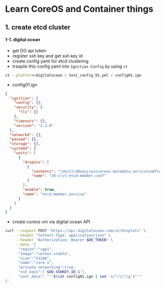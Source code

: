 # Learn CoreOS and Container things

## 1. create etcd cluster

#### 1-1. digital ocean

- get DO api token
- register ssh key and get ssh key id
- create config yaml for etcd clustering
- traspile this config yaml into `Ignition Config` by using `ct`

```bash
ct --platform=digitalocean < test_config_01.yml > config01.ign

```

- config01.ign
```json
{
  "ignition": {
    "config": {},
    "security": {
      "tls": {}
    },
    "timeouts": {},
    "version": "2.2.0"
  },
  "networkd": {},
  "passwd": {},
  "storage": {},
  "systemd": {
    "units": [
      {
        "dropins": [
          {
            "contents": "[Unit]\nRequires=coreos-metadata.service\nAfter=coreos-metadata.service\n\n[Service]\nEnvironmentFile=/run/metadata/coreos\nExecStart=\nExecStart=/usr/lib/coreos/etcd-wrapper $ETCD_OPTS \\\n  --listen-peer-urls=\"http://${COREOS_DIGITALOCEAN_IPV4_PRIVATE_0}:2380\" \\\n  --listen-client-urls=\"http://0.0.0.0:2379\" \\\n  --initial-advertise-peer-urls=\"http://${COREOS_DIGITALOCEAN_IPV4_PRIVATE_0}:2380\" \\\n  --advertise-client-urls=\"http://${COREOS_DIGITALOCEAN_IPV4_PRIVATE_0}:2379\" \\\n  --discovery=\"https://discovery.etcd.io/092f387591e79bd9557eea0298972fd1\"",
            "name": "20-clct-etcd-member.conf"
          }
        ],
        "enable": true,
        "name": "etcd-member.service"
      }
    ]
  }
}
```

- create coreos vm via digital ocean API
```bash
curl --request POST "https://api.digitalocean.com/v2/droplets" \
     --header "Content-Type: application/json" \
     --header "Authorization: Bearer $DO_TOKEN" \
     --data '{
      "region":"sgp1",
      "image":"coreos-stable",
      "size":"512mb",
      "name":"core-1",
      "private_networking":true,
      "ssh_keys":['$DO_SSHKEY_ID_1'],
      "user_data": "'"$(cat config01.ign | sed 's/"/\\"/g')"'"
}'
```
